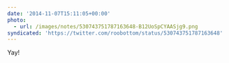 ```yaml
---
date: '2014-11-07T15:11:05+00:00'
photo:
  - url: /images/notes/530743751787163648-B12UoSpCYAASjg9.png
syndicated: 'https://twitter.com/roobottom/status/530743751787163648'
---
```

Yay! 
